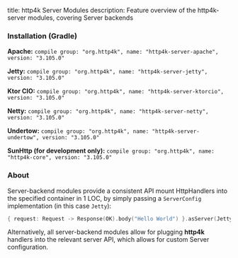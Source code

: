 title: http4k Server Modules
description: Feature overview of the http4k-server modules, covering Server backends

### Installation (Gradle)
**Apache:** ```compile group: "org.http4k", name: "http4k-server-apache", version: "3.105.0"```

**Jetty:** ```compile group: "org.http4k", name: "http4k-server-jetty", version: "3.105.0"```

**Ktor CIO:** ```compile group: "org.http4k", name: "http4k-server-ktorcio", version: "3.105.0"```

**Netty:** ```compile group: "org.http4k", name: "http4k-server-netty", version: "3.105.0"```

**Undertow:** ```compile group: "org.http4k", name: "http4k-server-undertow", version: "3.105.0"```

**SunHttp (for development only):** ```compile group: "org.http4k", name: "http4k-core", version: "3.105.0"```

### About
Server-backend modules provide a consistent API mount HttpHandlers into the specified container in 1 LOC, by simply passing a `ServerConfig` implementation (in this case `Jetty`):

```kotlin
{ request: Request -> Response(OK).body("Hello World") }.asServer(Jetty(8000)).start().block()
```
Alternatively, all server-backend modules allow for plugging **http4k** handlers into the relevant server API, which allows for custom Server configuration.
